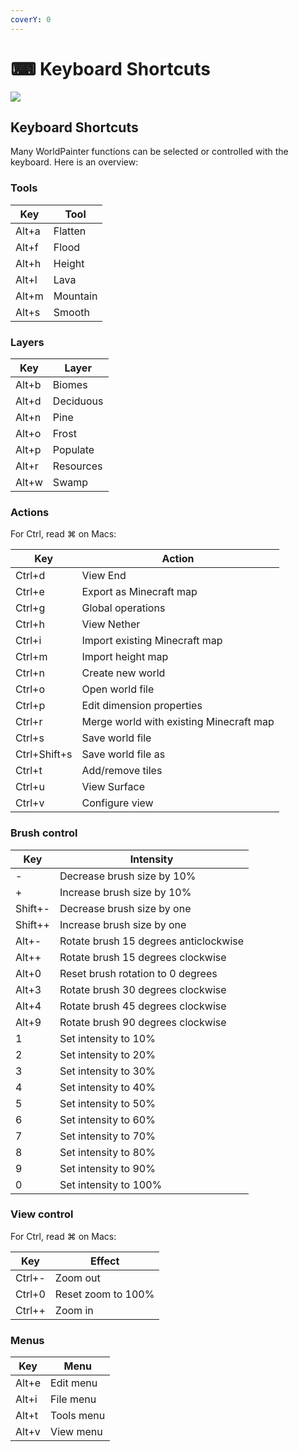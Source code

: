 ```yaml
---
coverY: 0
---
```


# ⌨ Keyboard Shortcuts

![](https://upload.wikimedia.org/wikipedia/commons/thumb/5/51/KB\_United\_States-NoAltGr.svg/400px-KB\_United\_States-NoAltGr.svg.png)

## Keyboard Shortcuts

Many WorldPainter functions can be selected or controlled with the keyboard. Here is an overview:

### Tools

| **Key** | **Tool** |
| ------- | -------- |
| Alt+a   | Flatten  |
| Alt+f   | Flood    |
| Alt+h   | Height   |
| Alt+l   | Lava     |
| Alt+m   | Mountain |
| Alt+s   | Smooth   |

### Layers

| **Key** | **Layer** |
| ------- | --------- |
| Alt+b   | Biomes    |
| Alt+d   | Deciduous |
| Alt+n   | Pine      |
| Alt+o   | Frost     |
| Alt+p   | Populate  |
| Alt+r   | Resources |
| Alt+w   | Swamp     |

### Actions

For Ctrl, read ⌘ on Macs:

| **Key**      | **Action**                              |
| ------------ | --------------------------------------- |
| Ctrl+d       | View End                                |
| Ctrl+e       | Export as Minecraft map                 |
| Ctrl+g       | Global operations                       |
| Ctrl+h       | View Nether                             |
| Ctrl+i       | Import existing Minecraft map           |
| Ctrl+m       | Import height map                       |
| Ctrl+n       | Create new world                        |
| Ctrl+o       | Open world file                         |
| Ctrl+p       | Edit dimension properties               |
| Ctrl+r       | Merge world with existing Minecraft map |
| Ctrl+s       | Save world file                         |
| Ctrl+Shift+s | Save world file as                      |
| Ctrl+t       | Add/remove tiles                        |
| Ctrl+u       | View Surface                            |
| Ctrl+v       | Configure view                          |

### Brush control

| **Key** | **Intensity**                         |
| ------- | ------------------------------------- |
| -       | Decrease brush size by 10%            |
| +       | Increase brush size by 10%            |
| Shift+- | Decrease brush size by one            |
| Shift++ | Increase brush size by one            |
| Alt+-   | Rotate brush 15 degrees anticlockwise |
| Alt++   | Rotate brush 15 degrees clockwise     |
| Alt+0   | Reset brush rotation to 0 degrees     |
| Alt+3   | Rotate brush 30 degrees clockwise     |
| Alt+4   | Rotate brush 45 degrees clockwise     |
| Alt+9   | Rotate brush 90 degrees clockwise     |
| 1       | Set intensity to 10%                  |
| 2       | Set intensity to 20%                  |
| 3       | Set intensity to 30%                  |
| 4       | Set intensity to 40%                  |
| 5       | Set intensity to 50%                  |
| 6       | Set intensity to 60%                  |
| 7       | Set intensity to 70%                  |
| 8       | Set intensity to 80%                  |
| 9       | Set intensity to 90%                  |
| 0       | Set intensity to 100%                 |

### View control

For Ctrl, read ⌘ on Macs:

| **Key** | **Effect**         |
| ------- | ------------------ |
| Ctrl+-  | Zoom out           |
| Ctrl+0  | Reset zoom to 100% |
| Ctrl++  | Zoom in            |

### Menus

| **Key** | **Menu**   |
| ------- | ---------- |
| Alt+e   | Edit menu  |
| Alt+i   | File menu  |
| Alt+t   | Tools menu |
| Alt+v   | View menu  |
